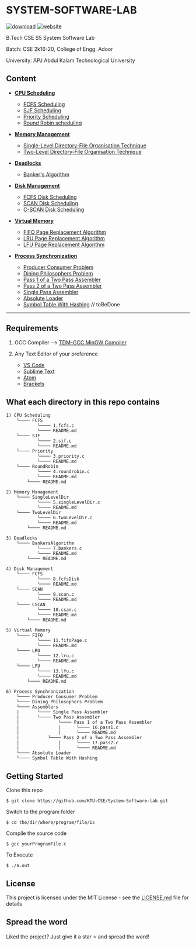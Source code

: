 # SYSTEM-SOFTWARE-LAB

[![download](https://img.shields.io/badge/Direct_Download-zip-blue.svg?logo=appveyor&longCache=true&style=for-the-badge)](https://github.com/KTU-CSE/System-Software-lab/releases/latest)
[![website](https://img.shields.io/badge/Live-Site-green.svg?logo=appveyor&longCache=true&style=for-the-badge)](https://ktu-cse.github.io/System-Software-lab/)

B.Tech CSE S5 System Software Lab

Batch: CSE 2k16-20, College of Engg. Adoor

University: APJ Abdul Kalam Technological University

## Content

- **[CPU Scheduling](CPU%20Scheduling/README.md)**

  - [FCFS Scheduling](CPU%20Scheduling/FCFS/README.md)
  - [SJF Scheduling](CPU%20Scheduling/SJF/README.md)
  - [Priority Scheduling](CPU%20Scheduling/Priority/README.md)
  - [Round Robin scheduling](CPU%20Scheduling/RoundRobin/README.md)

- **[Memory Management](Memory%20Management/README.md)**

  - [Single-Level Directory-File Organisation Technique](Memory%20Management/SingleLevelDir/README.md)
  - [Two-Level Directory-File Organisation Technique](Memory%20Management/TwoLevelDir/README.md)

- **[Deadlocks](Deadlocks/README.md)**

  - [Banker's Algorithm](Deadlocks/BankersAlgorithm/README.md)

- **[Disk Management](Disk%20Management/README.md)**

  - [FCFS Disk Scheduling](Disk%20Management/FCFS/README.md)
  - [SCAN Disk Scheduling](Disk%20Management/SCAN/README.md)
  - [C-SCAN Disk Scheduling](Disk%20Management/CSCAN/README.md)

- **[Virtual Memory](Virtual%20Memory/README.md)**

  - [FIFO Page Replacement Algorithm](Virtual%20Memory/FIFO/README.md)
  - [LRU Page Replacement Algorithm](Virtual%20Memory/LRU/README.md)
  - [LFU Page Replacement Algorithm](Virtual%20Memory/LFU/README.md)

- **[Process Synchronization](Process%20Synchronization/README.md)**
  - [Producer Consumer Problem](Process%20Synchronization/Producer%20Consumer/README.md)
  - [Dining Philosophers Problem](Process%20Synchronization/Dining%20Philosophers/README.md)
  - [Pass 1 of a Two Pass Assembler](Process%20Synchronization/Assemblers/Two%20Pass%20Assembler/Pass%201%20of%20a%20Two%20Pass%20Assembler/README.md)
  - [Pass 2 of a Two Pass Assembler](Process%20Synchronization/Assemblers/Two%20Pass%20Assembler/Pass%202%20of%20a%20Two%20Pass%20Assembler/README.md)
  - [Single Pass Assembler](Process%20Synchronization/Assemblers/Single%20Pass%20Assembler/README.md)
  - [Absolute Loader](Process%20Synchronization/Absolute%20Loader/README.md)
  - [Symbol Table With Hashing](#)          // toBeDone

<hr />

## Requirements

1. GCC Compiler --> [TDM-GCC MinGW Compiler](https://sourceforge.net/projects/tdm-gcc/)

 2. Any Text Editor of your preference 
    - [VS Code](https://code.visualstudio.com/) 
    - [Sublime Text](https://www.sublimetext.com/)  
    - [Atom](https://atom.io/)
    - [Brackets](http://brackets.io/)

## What each directory in this repo contains

```
1) CPU Scheduling      
	└──── FCFS
         	└──── 1.fcfs.c
         	└──── README.md                     
	└──── SJF
         	└──── 2.sjf.c
         	└──── README.md  
	└──── Priority
         	└──── 3.priority.c
         	└──── README.md  
	└──── RoundRobin
         	└──── 4.roundrobin.c
         	└──── README.md  
        └──── README.md   
    
2) Memory Management
	└──── SingleLevelDir
         	└──── 5.singleLevelDir.c
         	└──── README.md  
	└──── TwoLevelDir
         	└──── 6.twoLevelDir.c
         	└──── README.md  
        └──── README.md     

3) Deadlocks
	└──── BankersAlgorithm
         	└──── 7.bankers.c
         	└──── README.md  
        └──── README.md   

4) Disk Management
	└──── FCFS
         	└──── 8.fcfsDisk
         	└──── README.md  
	└──── SCAN
         	└──── 9.scan.c
         	└──── README.md  
	└──── CSCAN
         	└──── 10.csan.c
         	└──── README.md  
        └──── README.md   

5) Virtual Memory
	└──── FIFO
         	└──── 11.fifoPage.c
         	└──── README.md  
	└──── LRU
         	└──── 12.lru.c
         	└──── README.md  
	└──── LFU
         	└──── 13.lfu.c
         	└──── README.md  
        └──── README.md   

6) Process Synchronization
	└──── Producer Consumer Problem
	└──── Dining Philosophers Problem
	└──── Assemblers
	|		└──── Single Pass Assembler  
	|		└──── Two Pass Assembler
	|		       	└──── Pass 1 of a Two Pass Assembler
	|		       	|	   └──── 16.pass1.c	
	|		      	|	   └──── README.md  
	|			└──── Pass 2 of a Two Pass Assembler		
	|		       	|	   └──── 17.pass2.c	
	|		      	|	   └──── README.md  
	└──── Absolute Loader
	└──── Symbol Table With Hashing
```

## Getting Started

Clone this repo
```
$ git clone https://github.com/KTU-CSE/System-Software-lab.git
```
Switch to the program folder
```
$ cd the/dir/where/program/file/is
```
Compile the source code
```
$ gcc yourProgramFile.c
```
To Execute
``` 
$ ./a.out
```

## License  
This project is licensed under the MIT License - see the [LICENSE.md](LICENSE) file for details

## Spread the word
Liked the project? Just give it a star :star: and spread the word!